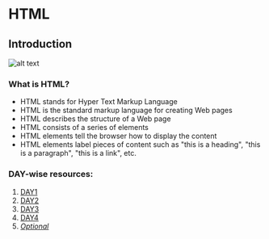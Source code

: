 # HTML

## Introduction

![alt text](https://www.w3.org/html/logo/badge/html5-badge-h-css3-semantics.png "text")

### What is HTML?
* HTML stands for Hyper Text Markup Language
* HTML is the standard markup language for creating Web pages
* HTML describes the structure of a Web page
* HTML consists of a series of elements
* HTML elements tell the browser how to display the content
* HTML elements label pieces of content such as "this is a heading", "this is a paragraph", "this is a link", etc.

### DAY-wise resources:
 1. [DAY1](https://github.com/30DaysofWebDEV/DSC-30-Days-of-Web/blob/main/HTML/DAY1.md)
 2. [DAY2](https://github.com/30DaysofWebDEV/DSC-30-Days-of-Web/blob/main/HTML/DAY2.md)
 3. [DAY3](https://github.com/30DaysofWebDEV/DSC-30-Days-of-Web/blob/main/HTML/DAY3.md)
 4. [DAY4](https://github.com/30DaysofWebDEV/DSC-30-Days-of-Web/blob/main/HTML/DAY4.md)
 5. [_Optional_](https://github.com/30DaysofWebDEV/DSC-30-Days-of-Web/blob/main/HTML/DAYOptional.md)
